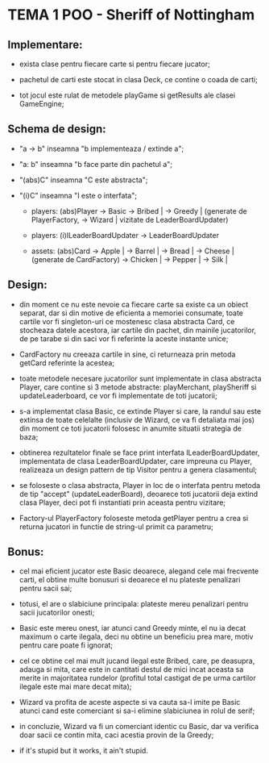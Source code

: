 # TEMA 1 POO - Sheriff of Nottingham

## Implementare:

- exista clase pentru fiecare carte si pentru fiecare jucator;

- pachetul de carti este stocat in clasa Deck, ce contine o coada de carti;

- tot jocul este rulat de metodele playGame si getResults ale clasei GameEngine;


## Schema de design:

- "a -> b" inseamna "b implementeaza / extinde a";

- "a: b" inseamna "b face parte din pachetul a";

- "(abs)C" inseamna "C este abstracta";

- "(i)C" inseamna "I este o interfata";

    - players: (abs)Player -> Basic -> Bribed  |
                                    -> Greedy  |  (generate de PlayerFactory,
                                    -> Wizard  |   vizitate de LeaderBoardUpdater)

    - players: (i)ILeaderBoardUpdater -> LeaderBoardUpdater
    
    - assets: (abs)Card -> Apple    |
                        -> Barrel   |
                        -> Bread    |
                        -> Cheese   |  (generate de CardFactory)
                        -> Chicken  |
                        -> Pepper   |
                        -> Silk     |


## Design:

- din moment ce nu este nevoie ca fiecare carte sa existe ca un obiect separat,
dar si din motive de eficienta a memoriei consumate, toate cartile vor fi
singleton-uri ce mostenesc clasa abstracta Card, ce stocheaza datele acestora,
iar cartile din pachet, din mainile jucatorilor, de pe tarabe si din saci
vor fi referinte la aceste instante unice;

- CardFactory nu creeaza cartile in sine, ci returneaza prin metoda getCard
referinte la acestea;

- toate metodele necesare jucatorilor sunt implementate in clasa abstracta
Player, care contine si 3 metode abstracte: playMerchant, playSheriff si
updateLeaderboard, ce vor fi implementate de toti jucatorii;

- s-a implementat clasa Basic, ce extinde Player si care, la randul sau este
extinsa de toate celelalte (inclusiv de Wizard, ce va fi detaliata mai jos) din
moment ce toti jucatorii folosesc in anumite situatii strategia de baza;

- obtinerea rezultatelor finale se face print interfata ILeaderBoardUpdater,
implementata de clasa LeaderBoardUpdater, care impreuna cu Player, realizeaza un
design pattern de tip Visitor pentru a genera clasamentul;

- se foloseste o clasa abstracta, Player in loc de o interfata pentru metoda de
tip "accept" (updateLeaderBoard), deoarece toti jucatorii deja extind clasa
Player, deci pot fi instantiati prin aceasta pentru vizitare;

- Factory-ul PlayerFactory foloseste metoda getPlayer pentru a crea si returna
jucatori in functie de string-ul primit ca parametru;


## Bonus:

- cel mai eficient jucator este Basic deoarece, alegand cele mai frecvente
carti, el obtine multe bonusuri si deoarece el nu plateste penalizari pentru
sacii sai;

- totusi, el are o slabiciune principala: plateste mereu penalizari pentru sacii
jucatorilor onesti;

- Basic este mereu onest, iar atunci cand Greedy minte, el nu ia decat maximum
o carte ilegala, deci nu obtine un beneficiu prea mare, motiv pentru care poate
fi ignorat;

- cel ce obtine cel mai mult jucand ilegal este Bribed, care, pe deasupra,
adauga si mita, care este in cantitati destul de mici incat aceasta sa merite
in majoritatea rundelor (profitul total castigat de pe urma cartilor ilegale
este mai mare decat mita);

- Wizard va profita de aceste aspecte si va cauta sa-l imite pe Basic atunci
cand este comerciant si sa-i elimine slabiciunea in rolul de serif;

- in concluzie, Wizard va fi un comerciant identic cu Basic, dar va verifica
doar sacii ce contin mita, caci acestia provin de la Greedy;

- if it's stupid but it works, it ain't stupid.

